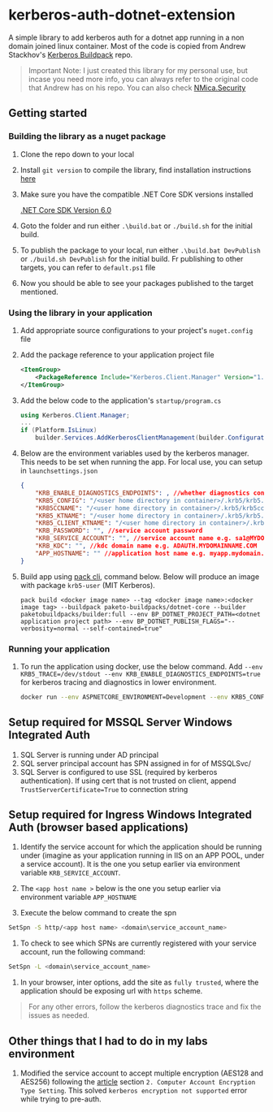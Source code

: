 # kerberos-auth-dotnet-extension

A simple library to add kerberos auth for a dotnet app running in a non domain joined linux container. Most of the code is copied from Andrew Stackhov's [Kerberos Buildpack](https://github.com/macsux/kerberos-buildpack) repo. 

> Important Note:  I just created this library for my personal use, but incase you need more info, you can always refer to the original code that Andrew has on his repo. You can also check [NMica.Security](https://github.com/NMica/NMica.Security)

## Getting started

### Building the library as a nuget package

1. Clone the repo down to your local

1. Install `git version` to compile the library, find installation instructions [here](https://gitversion.net/docs/usage/cli/installation)

1. Make sure you have the compatible .NET Core SDK versions installed

    [.NET Core SDK Version 6.0](https://dotnet.microsoft.com/en-us/download/dotnet/6.0)

1. Goto the folder and run either `.\build.bat` or `./build.sh` for the initial build.

1. To publish the package to your local, run either `.\build.bat DevPublish` or `./build.sh DevPublish` for the initial build. Fr publishing to other targets, you can refer to `default.ps1` file

1. Now you should be able to see your packages published to the target mentioned. 

### Using the library in your application

1. Add appropriate source configurations to your project's `nuget.config` file

1. Add the package reference to your application project file

    ```xml
    <ItemGroup>
        <PackageReference Include="Kerberos.Client.Manager" Version="1.0.0" />
    </ItemGroup>
    ```

1. Add the below code to the application's `startup/program.cs`

    ```c#
    using Kerberos.Client.Manager;
    ...
    if (Platform.IsLinux)
        builder.Services.AddKerberosClientManagement(builder.Configuration);
    ```

1. Below are the environment variables used by the kerberos manager. This needs to be set when running the app. For local use, you can setup in `launchsettings.json`

    ```json
    {
        "KRB_ENABLE_DIAGNOSTICS_ENDPOINTS": , //whether diagnostics controller needs to be exposed (set false in prod environment)
        "KRB5_CONFIG": "/<user home directory in container>/.krb5/krb5.conf", 
        "KRB5CCNAME": "/<user home directory in container>/.krb5/krb5cc",
        "KRB5_KTNAME": "/<user home directory in container>/.krb5/krb5.keytab",
        "KRB5_CLIENT_KTNAME": "/<user home directory in container>/.krb5/krb5.keytab",
        "KRB_PASSWORD": "", //service account password
        "KRB_SERVICE_ACCOUNT": "", //service account name e.g. sa1@MYDOMAINNAME.COM
        "KRB_KDC": "", //kdc domain name e.g. ADAUTH.MYDOMAINNAME.COM
        "APP_HOSTNAME": "" //application host name e.g. myapp.mydomain.com (for the case if app url is https://myapp.mydomain.com)
    }
    ```

1. Build app using [pack cli](https://github.com/buildpacks/pack/releases/tag/v0.27.0), command below. Below will produce an image with package `krb5-user` (MIT Kerberos).

    ```
    pack build <docker image name> --tag <docker image name>:<docker image tag> --buildpack paketo-buildpacks/dotnet-core --builder paketobuildpacks/builder:full --env BP_DOTNET_PROJECT_PATH=<dotnet application project path> --env BP_DOTNET_PUBLISH_FLAGS="--verbosity=normal --self-contained=true"
    ```

### Running your application

1. To run the application using docker, use the below command. Add `--env KRB5_TRACE=/dev/stdout --env KRB_ENABLE_DIAGNOSTICS_ENDPOINTS=true` for kerberos tracing and diagnostics in lower environment.

    ```bash
    docker run --env ASPNETCORE_ENVIRONMENT=Development --env KRB5_CONFIG=/<user home directory in container>/krb5.conf --env KRB5CCNAME=/<user home directory in container>/krb5cc --env KRB5_KTNAME=/<user home directory in container>/krb5.keytab --env KRB5_CLIENT_KTNAME=/<user home directory in container>/krb5.keytab  --env KRB_SERVICE_ACCOUNT=sa1@MYDOMAINNAME.COM --env KRB_PASSWORD=P@ssw0rd_ --env KRB_KDC=ADAUTH.MYDOMAINNAME.COM -p 8085:8080 <docker image name>:<docker image tag>
    ```

## Setup required for MSSQL Server Windows Integrated Auth

1. SQL Server is running under AD principal
1. SQL server principal account has SPN assigned in for of MSSQLSvc/<fully qualified domain name> 
1. SQL Server is configured to use SSL (required by kerberos authentication). If using cert that is not trusted on client, append `TrustServerCertificate=True` to connection string

## Setup required for Ingress Windows Integrated Auth (browser based applications)

1. Identify the service account for which the application should be running under (imagine as your application running in IIS on an APP POOL, under a service account). It is the one you setup earlier via environment variable `KRB_SERVICE_ACCOUNT`. 

1. The `<app host name >` below is the one you setup earlier via environment variable `APP_HOSTNAME`

1. Execute the below command to create the spn

```bash
SetSpn -S http/<app host name> <domain\service_account_name>
```
1. To check to see which SPNs are currently registered with your service account, run the following command:

```bash
SetSpn -L <domain\service_account_name>
```

1. In your browser, inter options, add the site as `fully trusted`, where the application should be exposing url with `https` scheme.

> For any other errors, follow the kerberos diagnostics trace and fix the issues as needed.

## Other things that I had to do in my labs environment

1. Modified the service account to accept multiple encryption (AES128 and AES256) following the [article](https://learn.microsoft.com/en-us/archive/blogs/openspecification/windows-configurations-for-kerberos-supported-encryption-type) section `2. Computer Account Encryption Type Setting`. This solved `kerberos encryption not supported` error while trying to pre-auth.